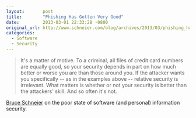 ```yaml
---
layout:       post
title:        "Phishing Has Gotten Very Good"
date:         2013-03-01 22:33:28 -0800
original_url: http://www.schneier.com/blog/archives/2013/03/phishing_has_go.html
categories:
  - Software
  - Security
---
```




 >  It's a matter of motive. To a criminal, all files of credit card numbers are equally good, so your security depends in part on how much better or worse you are than those around you. If the attacker wants you specifically -- as in the examples above -- relative security is irrelevant. What matters is whether or not your security is better than the attackers' skill. And so often it's not. 

  [Bruce Schneier](http://www.schneier.com)  on the poor state of software (and personal) information security. 
